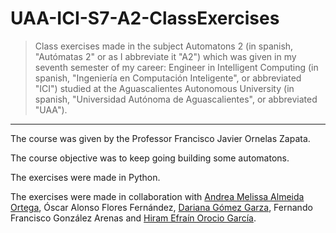# UAA-ICI-S7-A2-ClassExercises

> Class exercises made in the subject Automatons 2 (in spanish, "Autómatas 2" or as I abbreviate it "A2") which was given in my seventh semester of my career: Engineer in Intelligent Computing (in spanish, "Ingeniería en Computación Inteligente", or abbreviated "ICI") studied at the Aguascalientes Autonomous University (in spanish, "Universidad Autónoma de Aguascalientes", or abbreviated "UAA").

---

The course was given by the Professor Francisco Javier Ornelas Zapata.

The course objective was to keep going building some automatons.

The exercises were made in Python.

The exercises were made in collaboration with [Andrea Melissa Almeida Ortega](https://github.com/Melissa-AO), Óscar Alonso Flores Fernández, [Dariana Gómez Garza](https://github.com/DariGmz), Fernando Francisco González Arenas and [Hiram Efraín Orocio García](https://github.com/hiram57ef).